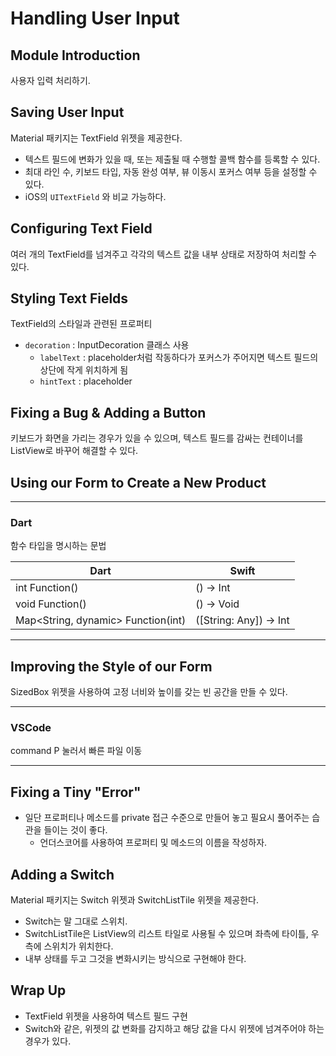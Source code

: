# Handling User Input

## Module Introduction

사용자 입력 처리하기.

## Saving User Input

Material 패키지는 TextField 위젯을 제공한다. 

- 텍스트 필드에 변화가 있을 때, 또는 제출될 때 수행할 콜백 함수를 등록할 수 있다.
- 최대 라인 수, 키보드 타입, 자동 완성 여부, 뷰 이동시 포커스 여부 등을 설정할 수 있다.
- iOS의 `UITextField` 와 비교 가능하다.

## Configuring Text Field

여러 개의 TextField를 넘겨주고 각각의 텍스트 값을 내부 상태로 저장하여 처리할 수 있다.

## Styling Text Fields

TextField의 스타일과 관련된 프로퍼티

- `decoration` : InputDecoration 클래스 사용
  - `labelText` : placeholder처럼 작동하다가 포커스가 주어지면 텍스트 필드의 상단에 작게 위치하게 됨
  - `hintText` : placeholder

## Fixing a Bug & Adding a Button

키보드가 화면을 가리는 경우가 있을 수 있으며, 텍스트 필드를 감싸는 컨테이너를 ListView로 바꾸어 해결할 수 있다.

## Using our Form to Create a New Product

---

### Dart

함수 타입을 명시하는 문법

| Dart                               | Swift                  |
| ---------------------------------- | ---------------------- |
| int Function()                     | () -> Int              |
| void Function()                    | () -> Void             |
| Map<String, dynamic> Function(int) | ([String: Any]) -> Int |

---

## Improving the Style of our Form

SizedBox 위젯을 사용하여 고정 너비와 높이를 갖는 빈 공간을 만들 수 있다.

---

### VSCode

command P 눌러서 빠른 파일 이동

---

## Fixing a Tiny "Error"

- 일단 프로퍼티나 메소드를 private 접근 수준으로 만들어 놓고 필요시 풀어주는 습관을 들이는 것이 좋다. 
  - 언더스코어를 사용하여 프로퍼티 및 메소드의 이름을 작성하자.

## Adding a Switch

Material 패키지는 Switch 위젯과 SwitchListTile 위젯을 제공한다.

- Switch는 말 그대로 스위치.
- SwitchListTile은 ListView의 리스트 타일로 사용될 수 있으며 좌측에 타이틀, 우측에 스위치가 위치한다.
- 내부 상태를 두고 그것을 변화시키는 방식으로 구현해야 한다.

## Wrap Up

- TextField 위젯을 사용하여 텍스트 필드 구현
- Switch와 같은, 위젯의 값 변화를 감지하고 해당 값을 다시 위젯에 넘겨주어야 하는 경우가 있다.
